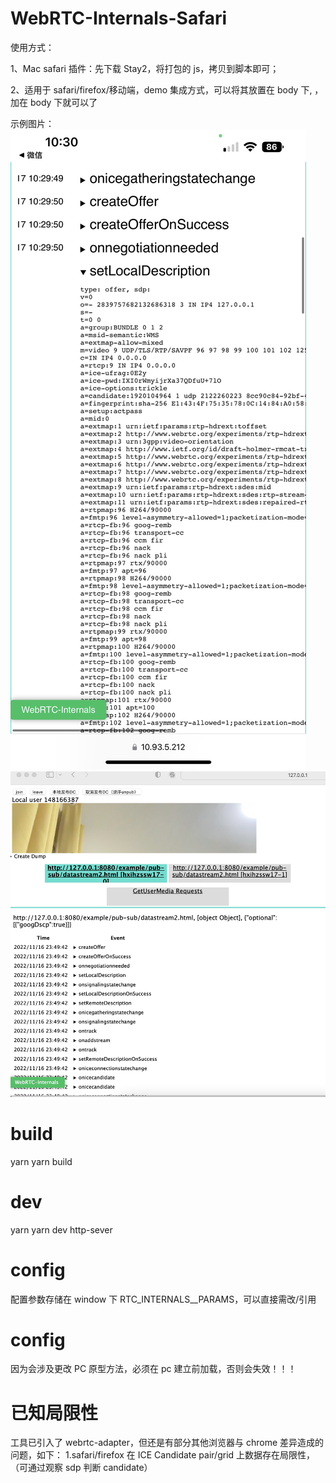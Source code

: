 # WebRTC-Internals-Safari

使用方式：

1、Mac safari 插件：先下载 Stay2，将打包的 js，拷贝到脚本即可；

2、适用于 safari/firefox/移动端，demo 集成方式，可以将其放置在 body 下, <script src="webrtc-internals.js"></script>，加在 body 下就可以了

示例图片：
![ios](./img/ios.jpg)
![safari](./img/safari.jpg)

# build

yarn
yarn build

# dev

yarn
yarn dev
http-sever

# config

配置参数存储在 window 下 RTC_INTERNALS\_\_PARAMS，可以直接需改/引用

# config

因为会涉及更改 PC 原型方法，必须在 pc 建立前加载，否则会失效！！！

# 已知局限性

工具已引入了 webrtc-adapter，但还是有部分其他浏览器与 chrome 差异造成的问题，如下：
1.safari/firefox 在 ICE Candidate pair/grid 上数据存在局限性，（可通过观察 sdp 判断 candidate）
